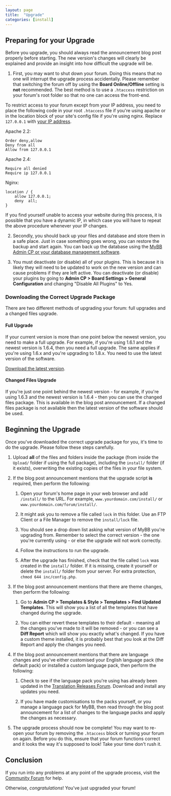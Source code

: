```yaml
---
layout: page
title:  "Upgrade"
categories: [install]
---
```


## Preparing for your Upgrade

Before you upgrade, you should always read the announcement blog post properly before starting. The new version's changes will clearly be explained and provide an insight into how difficult the upgrade will be.

1. First, you may want to shut down your forum. Doing this means that no one will interrupt the upgrade process accidentally. Please remember that switching the forum off by using the **Board Online/Offline** setting is **not** recommended. The best method is to use a `.htaccess` restriction on your forum's root folder so that no one can access the front-end. 

To restrict access to your forum except from your IP address, you need to place the following code in your root `.htaccess` file if you're using apache or in the location block of your site's config file if you're using nginx. Replace `127.0.0.1` with [your IP address](https://icanhazip.com/).

Apache 2.2:

```
Order deny,allow
Deny from all
Allow from 127.0.0.1
```

Apache 2.4:

```
Require all denied
Require ip 127.0.0.1
```

Nginx:

```
location / {
    allow 127.0.0.1;
    deny  all;
}
```

If you find yourself unable to access your website during this process, it is possible that you have a dynamic IP, in which case you will have to repeat the above procedure whenever your IP changes.

2. Secondly, you should back up your files and database and store them in a safe place. Just in case something goes wrong, you can restore the backup and start again. You can back up the database using the [MyBB Admin CP or your database management software](/1.8/administration/backups).

3. You must deactivate (or disable) all of your plugins. This is because it is likely they will need to be updated to work on the new version and can cause problems if they are left active.  You can deactivate (or disable) your plugins by going to  **Admin CP > Board Settings > General Configuration** and changing "Disable All Plugins" to Yes.

### Downloading the Correct Upgrade Package

There are two different methods of upgrading your forum: full upgrades and a changed files upgrade.

#### Full Upgrade

If your current version is more than one point below the newest version, you need to make a full upgrade. For example, if you're using 1.6.1 and the newest version is 1.6.4, then you need a full upgrade. The same applies if you're using 1.6.x and you're upgrading to 1.8.x. You need to use the latest version of the software.

[Download the latest version](https://www.mybb.com/download/).

#### Changed Files Upgrade

If you're just one point behind the newest version - for example, if you're using 1.6.3 and the newest version is 1.6.4 - then you can use the changed files package. This is available in the blog post announcement. If a changed files package is not available then the latest version of the software should be used.

## Beginning the Upgrade

Once you've downloaded the correct upgrade package for you, it's time to do the upgrade. Please follow these steps carefully.

1. Upload **all** of the files and folders inside the package (from inside the `Upload/` folder if using the full package), including the `install/` folder (if it exists), overwriting the existing copies of the files in your file system.

2. If the blog post announcement mentions that the upgrade script **is** required, then perform the following:

	1. Open your forum's home page in your web browser and add `/install/` to the URL. For example, `www.yourdomain.com/install/` or `www.yourdomain.com/forum/install/`.

	2. It might ask you to remove a file called `lock` in this folder. Use an FTP Client or a File Manager to remove the `install/lock` file.

	3. You should see a drop down list asking what version of MyBB you're upgrading from. Remember to select the correct version - the one you're currently using - or else the upgrade will not work correctly.

	4. Follow the instructions to run the upgrade.

	5. After the upgrade has finished, check that the file called `lock` was created in the `install/` folder. If it is missing, create it yourself or delete the `install/` folder from your server. For extra protection, `chmod 644 inc/config.php`.

3. If the blog post announcement mentions that there are theme changes, then perform the following:

	1. Go to **Admin CP > Templates & Style > Templates > Find Updated Templates**. This will show you a list of all the templates that have changed during the upgrade.

	2. You can either revert these templates to their default - meaning all the changes you've made to it will be removed - or you can see a **Diff Report** which will show you exactly what's changed. If you have a custom theme installed, it is probably best that you look at the Diff Report and apply the changes you need.

4. If the blog post announcement mentions that there are language changes and you've either customised your English language pack (the default pack) or installed a custom language pack, then perform the following:

	1. Check to see if the language pack you're using has already been updated in the [Translation Releases Forum](http://community.mybb.com/forum-169.html). Download and install any updates you need.

	2. If you have made customisations to the packs yourself, or you manage a language pack for MyBB, then read through the blog post announcement for a list of changes to the language packs and apply the changes as necessary.

5. The upgrade process should now be complete! You may want to re-open your forum by removing the `.htaccess` block or turning your forum on again. Before you do this, ensure that your forum functions correct and it looks the way it's supposed to look! Take your time don't rush it.

## Conclusion

If you run into any problems at any point of the upgrade process, visit the [Community Forum](http://community.mybb.com/) for help.

Otherwise, *congratulations*! You've just upgraded your forum!
